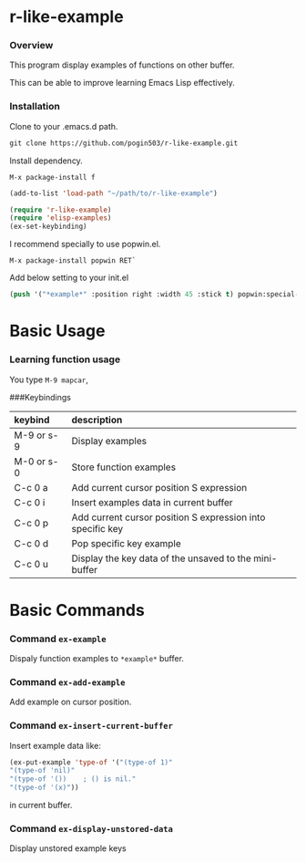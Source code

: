 r-like-example
==============

### Overview

This program display examples of functions on other buffer.

This can be able to improve learning Emacs Lisp effectively. 

### Installation

Clone to your .emacs.d path.

```lisp
git clone https://github.com/pogin503/r-like-example.git 
```

Install dependency.

```
M-x package-install f
```

```lisp
(add-to-list 'load-path "~/path/to/r-like-example")

(require 'r-like-example)
(require 'elisp-examples)
(ex-set-keybinding)
```

I recommend specially to use popwin.el. 

```
M-x package-install popwin RET`
```

Add below setting to your init.el

```lisp
(push '("*example*" :position right :width 45 :stick t) popwin:special-display-config)
```


Basic Usage
===========

### Learning function usage

You type `M-9 mapcar`,


###Keybindings

|keybind|description|
|:---|:---|
|M-9 or s-9|Display examples|
|M-0 or s-0|Store function examples|
|C-c 0 a|Add current cursor position S expression|
|C-c 0 i|Insert examples data in current buffer|
|C-c 0 p|Add current cursor position S expression into specific key|
|C-c 0 d|Pop specific key example|
|C-c 0 u|Display the key data of the unsaved to the mini-buffer|

Basic Commands
==============

### Command `ex-example`

Dispaly function examples to `*example*` buffer.

### Command `ex-add-example`

Add example on cursor position. 

### Command `ex-insert-current-buffer`

Insert example data like:

```lisp
(ex-put-example 'type-of '("(type-of 1)"
"(type-of 'nil)"
"(type-of '())    ; () is nil."
"(type-of '(x)"))
```

in current buffer.

### Command `ex-display-unstored-data`

Display unstored example keys 
